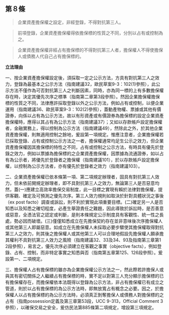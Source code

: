 ## 第８條　

> 企業資產擔保權之設定，非經登錄，不得對抗第三人。
    
> 前項登錄，企業資產擔保權得依擔保標的性質之不同，分別以占有或控制為之。 

> 企業資產擔保權非經占有擔保標的不得對抗第三人者，擔保權人不得使擔保人或債務人代自己占有擔保標的。   

**立法理由**

一、按企業資產擔保權設定後，須採取一定之公示方法，方具有對抗第三人之效力，登錄為最基本之公示方法（指南建議32，歐民草案9-3：102(1)參照），此公示方法不僅作為可否對抗第三人之判斷因素，同時，亦為同一標的上有多數擔保權存在時，決定其優先次序之標準（指南第二章第3段參照）。然因企業擔保權擔保標的性質之不同，法律應許採取登錄以外之公示方法，例如占有或控制，以便企業運用（指南建議36、歐民草案9-3：102(2)參照），蓋動產物權、票據或其他有價證券，向係以占有為公示方法，故以有形資產或有價證券為擔保標的設定企業資產擔保權時，應得以其占有為公示方法（指南建議37）；又如以存款帳戶設定擔保權者，金融實務上，得以控制為公示方法（指南建議49），然除此之外，於其他企業資產擔保權，則無適用控制之餘地，爰設第一項規定。惟應注意者，企業擔保權若已採取登錄、占有或控制公示方法之一者，擔保權通常均足生公示之效力，但企業資產擔保權因其擔保標的特性之不同，占有或控制之公示方法，有時具有優先於登錄之效力，例如以票據為擔保標的之企業資產擔保權，因票據為流通證券，如以占有為公示者，將優先於登錄者之擔保權（指南建議101），於以存款帳戶設定擔保權，以控制為公示方法者，亦有優先於登錄者之效力（指南建議103）。 

二、企業資產擔保權已依本條第一項、第二項規定辦理者，固具有對抗第三人效力，但未依前開規定辦理者，即不具對抗第三人之效力，無論第三人是否惡意均然，蓋(一)應建立高效率擔保交易制度，此一目標之實現有賴於法律對擔保權，提供客觀、確定及可預測之優先次序。第三人效力規則如取決於針對具體狀況之事後（ex post facto）調查或訴訟，則不利於實現此項重要目標。(二)確定另一人是否知悉以及知悉之確切程度，必產生舉證責任之難題，因此導致於訴訟時，是否善意或惡意，全憑法官之認定或判斷，是則本條規定公示制度具有客觀性、統一性之長處，勢必因而破壞。(三)僅僅知悉成立在先擔保契約存在並非意味後次序擔保權人或其他第三人即屬惡意。如成立在先擔保權人未採取必要步驟使其擔保權取得對抗第三人之效力，則其後之擔保權人或其他第三人可以合理地假設先擔保權人願承擔其權利不具對抗第三人效力之風險（指南建議32、33及34、93及指南第三章第1 2段參照），易言之，優先次序必須建立在客觀之事實（objective facts），例如登錄、占有、控制，而非特定事實之知悉與否（指南第五章第125、126段參照）。爰設第一、二項規定。

三、擔保權人占有擔保標的雖亦為企業擔保權公示方法之一，然此際若許擔保人或與其有密切關係之人繼續占有擔保標的時，實不足以對第三人充分顯示擔保標的已有擔保權存在，而擔保權依本法既得以登錄為公示方法，非占有擔保權已有成立之管道，則於以占有擔保標的為公示方法時，即無放寬占有概念之必要。因之，於擔保權人以占有擔保標的為公示方法時，必須真正剝奪擔保人或債務人對擔保標的之占有（指南possession定義及第三章第53段，UCC 9-313，Official Comment 3參照），以確保交易之安全，爰仿民法第885條第二項規定，增設第三項規定。
